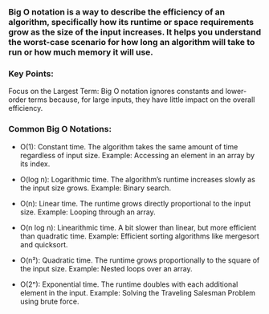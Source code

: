 ### Big O notation is a way to describe the efficiency of an algorithm, specifically how its runtime or space requirements grow as the size of the input increases. It helps you understand the worst-case scenario for how long an algorithm will take to run or how much memory it will use.

### Key Points:

Focus on the Largest Term: Big O notation ignores constants and lower-order terms because, for large inputs,
they have little impact on the overall efficiency.

### Common Big O Notations:

- O(1): Constant time. The algorithm takes the same amount of time regardless of input size.
  Example: Accessing an element in an array by its index.

- O(log n): Logarithmic time. The algorithm’s runtime increases slowly as the input size grows.
  Example: Binary search.

- O(n): Linear time. The runtime grows directly proportional to the input size.
  Example: Looping through an array.

- O(n log n): Linearithmic time. A bit slower than linear, but more efficient than quadratic time.
  Example: Efficient sorting algorithms like mergesort and quicksort.

- O(n²): Quadratic time. The runtime grows proportionally to the square of the input size.
  Example: Nested loops over an array.

- O(2ⁿ): Exponential time. The runtime doubles with each additional element in the input.
  Example: Solving the Traveling Salesman Problem using brute force.
